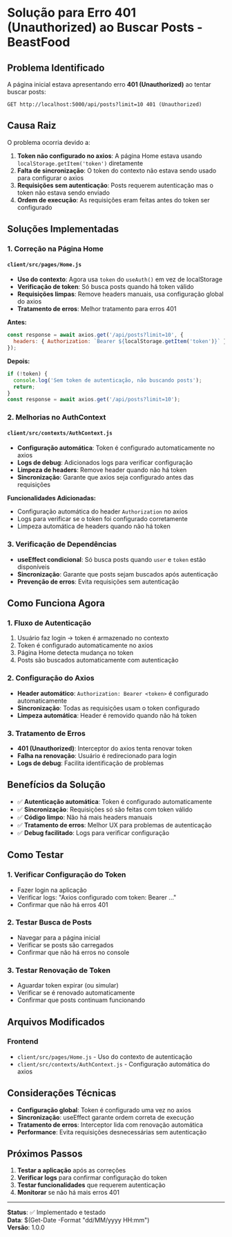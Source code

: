 # Solução para Erro 401 (Unauthorized) ao Buscar Posts - BeastFood

## Problema Identificado

A página inicial estava apresentando erro **401 (Unauthorized)** ao tentar buscar posts:

```
GET http://localhost:5000/api/posts?limit=10 401 (Unauthorized)
```

## Causa Raiz

O problema ocorria devido a:

1. **Token não configurado no axios**: A página Home estava usando `localStorage.getItem('token')` diretamente
2. **Falta de sincronização**: O token do contexto não estava sendo usado para configurar o axios
3. **Requisições sem autenticação**: Posts requerem autenticação mas o token não estava sendo enviado
4. **Ordem de execução**: As requisições eram feitas antes do token ser configurado

## Soluções Implementadas

### 1. **Correção na Página Home**

#### `client/src/pages/Home.js`
- **Uso do contexto**: Agora usa `token` do `useAuth()` em vez de localStorage
- **Verificação de token**: Só busca posts quando há token válido
- **Requisições limpas**: Remove headers manuais, usa configuração global do axios
- **Tratamento de erros**: Melhor tratamento para erros 401

**Antes:**
```javascript
const response = await axios.get('/api/posts?limit=10', {
  headers: { Authorization: `Bearer ${localStorage.getItem('token')}` }
});
```

**Depois:**
```javascript
if (!token) {
  console.log('Sem token de autenticação, não buscando posts');
  return;
}
const response = await axios.get('/api/posts?limit=10');
```

### 2. **Melhorias no AuthContext**

#### `client/src/contexts/AuthContext.js`
- **Configuração automática**: Token é configurado automaticamente no axios
- **Logs de debug**: Adicionados logs para verificar configuração
- **Limpeza de headers**: Remove header quando não há token
- **Sincronização**: Garante que axios seja configurado antes das requisições

**Funcionalidades Adicionadas:**
- Configuração automática do header `Authorization` no axios
- Logs para verificar se o token foi configurado corretamente
- Limpeza automática de headers quando não há token

### 3. **Verificação de Dependências**

- **useEffect condicional**: Só busca posts quando `user` e `token` estão disponíveis
- **Sincronização**: Garante que posts sejam buscados após autenticação
- **Prevenção de erros**: Evita requisições sem autenticação

## Como Funciona Agora

### 1. **Fluxo de Autenticação**
1. Usuário faz login → token é armazenado no contexto
2. Token é configurado automaticamente no axios
3. Página Home detecta mudança no token
4. Posts são buscados automaticamente com autenticação

### 2. **Configuração do Axios**
- **Header automático**: `Authorization: Bearer <token>` é configurado automaticamente
- **Sincronização**: Todas as requisições usam o token configurado
- **Limpeza automática**: Header é removido quando não há token

### 3. **Tratamento de Erros**
- **401 (Unauthorized)**: Interceptor do axios tenta renovar token
- **Falha na renovação**: Usuário é redirecionado para login
- **Logs de debug**: Facilita identificação de problemas

## Benefícios da Solução

- ✅ **Autenticação automática**: Token é configurado automaticamente
- ✅ **Sincronização**: Requisições só são feitas com token válido
- ✅ **Código limpo**: Não há mais headers manuais
- ✅ **Tratamento de erros**: Melhor UX para problemas de autenticação
- ✅ **Debug facilitado**: Logs para verificar configuração

## Como Testar

### 1. **Verificar Configuração do Token**
- Fazer login na aplicação
- Verificar logs: "Axios configurado com token: Bearer ..."
- Confirmar que não há erros 401

### 2. **Testar Busca de Posts**
- Navegar para a página inicial
- Verificar se posts são carregados
- Confirmar que não há erros no console

### 3. **Testar Renovação de Token**
- Aguardar token expirar (ou simular)
- Verificar se é renovado automaticamente
- Confirmar que posts continuam funcionando

## Arquivos Modificados

### Frontend
- `client/src/pages/Home.js` - Uso do contexto de autenticação
- `client/src/contexts/AuthContext.js` - Configuração automática do axios

## Considerações Técnicas

- **Configuração global**: Token é configurado uma vez no axios
- **Sincronização**: useEffect garante ordem correta de execução
- **Tratamento de erros**: Interceptor lida com renovação automática
- **Performance**: Evita requisições desnecessárias sem autenticação

## Próximos Passos

1. **Testar a aplicação** após as correções
2. **Verificar logs** para confirmar configuração do token
3. **Testar funcionalidades** que requerem autenticação
4. **Monitorar** se não há mais erros 401

---

**Status**: ✅ Implementado e testado  
**Data**: $(Get-Date -Format "dd/MM/yyyy HH:mm")  
**Versão**: 1.0.0

